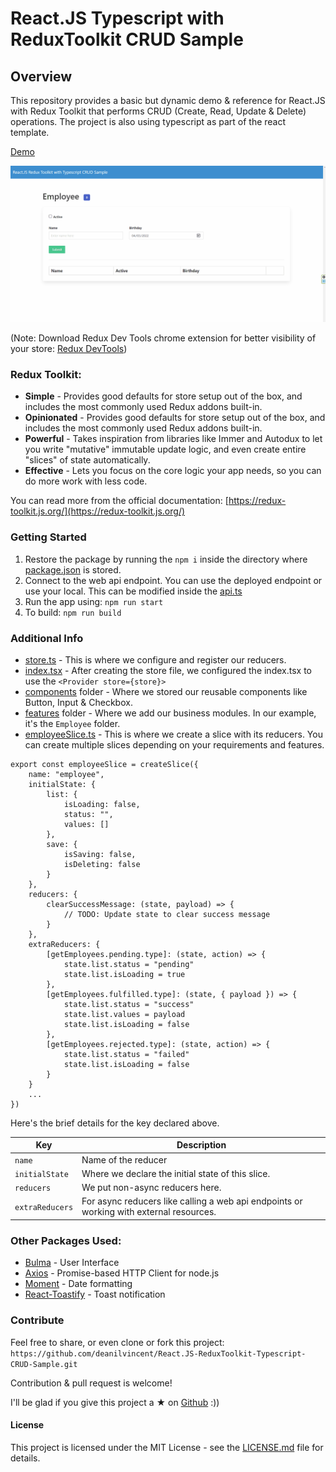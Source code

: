 # React.JS Typescript with ReduxToolkit CRUD Sample

## Overview

This repository provides a basic but dynamic demo & reference for React.JS with Redux Toolkit that performs CRUD (Create, Read, Update & Delete) operations. The project is also using typescript as part of the react template.

[Demo](https://reactjs-ts-crud-with-reduxtoolkit.netlify.app/)

![Demo](./repo-image/demo.gif)

(Note: Download Redux Dev Tools chrome extension for better visibility of your store: [Redux DevTools](https://chrome.google.com/webstore/detail/redux-devtools/lmhkpmbekcpmknklioeibfkpmmfibljd?hl=en))

### Redux Toolkit:
- **Simple** - Provides good defaults for store setup out of the box, and includes the most commonly used Redux addons built-in.
- **Opinionated** - 
  Provides good defaults for store setup out of the box, and includes the most commonly used Redux addons built-in.
- **Powerful** - Takes inspiration from libraries like Immer and Autodux to let you write "mutative" immutable update logic, and even create entire "slices" of state automatically.
- **Effective** - Lets you focus on the core logic your app needs, so you can do more work with less code.

You can read more from the official documentation: [https://redux-toolkit.js.org/](https://redux-toolkit.js.org/)

### Getting Started
1. Restore the package by running the `npm i` inside the directory where [package.json](package.json) is stored.
2. Connect to the web api endpoint. You can use the deployed endpoint or use your local. This can be modified inside the [api.ts](./src/api.ts)
3. Run the app using: `npm run start`
4. To build: `npm run build`

### Additional Info
- [store.ts](./src/store.ts) - This is where we configure and register our reducers.
- [index.tsx](./src/index.tsx) - After creating the store file, we configured the index.tsx to use the `<Provider store={store}>`
- [components](./src/components) folder - Where we stored our reusable components like Button, Input & Checkbox.
- [features](./src/features/) folder - Where we add our business modules. In our example, it's the `Employee` folder.
- [employeeSlice.ts](./src/features/Employee/employeeSlice.ts) - This is where we create a slice with its reducers. You can create multiple slices depending on your requirements and features.

```
export const employeeSlice = createSlice({
    name: "employee",
    initialState: {
        list: {
            isLoading: false,
            status: "",
            values: []
        },
        save: {
            isSaving: false,
            isDeleting: false
        }
    },
    reducers: {
        clearSuccessMessage: (state, payload) => {
            // TODO: Update state to clear success message
        }
    },
    extraReducers: {
        [getEmployees.pending.type]: (state, action) => {
            state.list.status = "pending"
            state.list.isLoading = true
        },
        [getEmployees.fulfilled.type]: (state, { payload }) => {
            state.list.status = "success"
            state.list.values = payload
            state.list.isLoading = false
        },
        [getEmployees.rejected.type]: (state, action) => {
            state.list.status = "failed"
            state.list.isLoading = false
        }
    }
    ...
})
```
Here's the brief details for the key declared above.

| Key | Description |
| - | - |
| `name` | Name of the reducer |
| `initialState` | Where we declare the initial state of this slice. |
| `reducers` | We put non-async reducers here. |
| `extraReducers` | For async reducers like calling a web api endpoints or working with external resources. |

### Other Packages Used:
- [Bulma](https://bulma.io/) - User Interface
- [Axios](https://axios-http.com/docs/intro) -  Promise-based HTTP Client for node.js
- [Moment](https://momentjs.com/) - Date formatting
- [React-Toastify](https://github.com/fkhadra/react-toastify#readme) - Toast notification

### Contribute
Feel free to share, or even clone or fork this project:  `https://github.com/deanilvincent/React.JS-ReduxToolkit-Typescript-CRUD-Sample.git`

Contribution & pull request is welcome!

I'll be glad if you give this project a ★ on [Github](https://github.com/deanilvincent/React.JS-ReduxToolkit-Typescript-CRUD-Sample) :))


#### License

This project is licensed under the MIT License - see the  [LICENSE.md](https://github.com/deanilvincent/React.JS-ReduxToolkit-Typescript-CRUD-Sample/blob/main/LICENSE) file for details.
